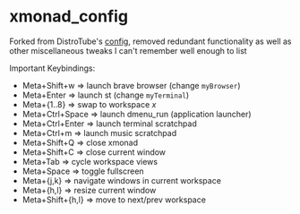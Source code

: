 # xmonad_config

Forked from DistroTube's [config](https://gitlab.com/dwt1/dotfiles/-/tree/master/.xmonad), removed redundant functionality as well as other miscellaneous tweaks I can't remember well enough to list

Important Keybindings:

- Meta+Shift+w     => launch brave browser (change `myBrowser`)
- Meta+Enter       => launch st (change `myTerminal`)
- Meta+{1..8}      => swap to workspace _x_
- Meta+Ctrl+Space  => launch dmenu_run (application launcher)
- Meta+Ctrl+Enter  => launch terminal scratchpad
- Meta+Ctrl+m      => launch music scratchpad
- Meta+Shift+Q     => close xmonad
- Meta+Shift+C     => close current window
- Meta+Tab         => cycle workspace views
- Meta+Space       => toggle fullscreen
- Meta+{j,k}       => navigate windows in current workspace
- Meta+{h,l}       => resize current window
- Meta+Shift+{h,l} => move to next/prev workspace
